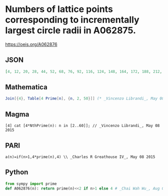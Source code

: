 # Numbers of lattice points corresponding to incrementally largest circle radii in A062875\.
https://oeis.org/A062876
## JSON
```JSON
[4, 12, 20, 28, 44, 52, 68, 76, 92, 116, 124, 148, 164, 172, 188, 212, 236, 244, 268, 284, 292, 316, 332, 356, 388, 404, 412, 428, 436, 452, 508, 524, 548, 556, 596, 604, 628, 652, 668, 692, 716, 724, 764, 772, 788, 796, 844, 892, 908, 916, 932, 956, 964]
```
## Mathematica
```Mathematica
Join[{4}, Table[4 Prime[n], {n, 2, 50}]] (* _Vincenzo Librandi_, May 08 2015 *)
```
## Magma
```Magma
[4] cat [4*NthPrime(n): n in [2..60]]; // _Vincenzo Librandi_, May 08 2015
```
## PARI
```PARI
a(n)=if(n>1,4*prime(n),4) \\ _Charles R Greathouse IV_, May 08 2015
```
## Python
```Python
from sympy import prime
def A062876(n): return prime(n)<<2 if n>1 else 4 # _Chai Wah Wu_, Aug 02 2024
```
